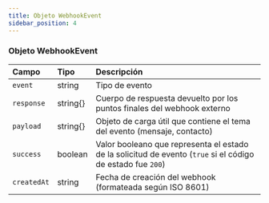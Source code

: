 ```yaml
---
title: Objeto WebhookEvent
sidebar_position: 4
---
```


### Objeto WebhookEvent

| Campo       | Tipo     | Descripción                                                                                  |
| :---------- | :------- | :------------------------------------------------------------------------------------------- |
| `event`     | string   | Tipo de evento                                                                               |
| `response`  | string{} | Cuerpo de respuesta devuelto por los puntos finales del webhook externo                      |
| `payload`   | string{} | Objeto de carga útil que contiene el tema del evento (mensaje, contacto)                      |
| `success`   | boolean  | Valor booleano que representa el estado de la solicitud de evento (`true` si el código de estado fue `200`) |
| `createdAt` | string   | Fecha de creación del webhook (formateada según ISO 8601)                                     |